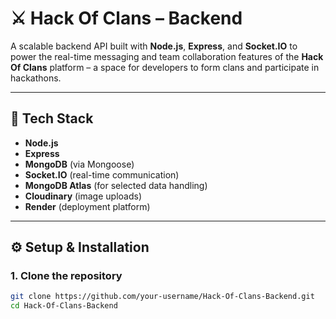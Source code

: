 # ⚔️ Hack Of Clans – Backend

A scalable backend API built with **Node.js**, **Express**, and **Socket.IO** to power the real-time messaging and team collaboration features of the **Hack Of Clans** platform – a space for developers to form clans and participate in hackathons.

---

## 🚀 Tech Stack

- **Node.js**
- **Express**
- **MongoDB** (via Mongoose)
- **Socket.IO** (real-time communication)
- **MongoDB Atlas** (for selected data handling)
- **Cloudinary** (image uploads)
- **Render** (deployment platform)

---

## ⚙️ Setup & Installation

### 1. Clone the repository

```bash
git clone https://github.com/your-username/Hack-Of-Clans-Backend.git
cd Hack-Of-Clans-Backend

